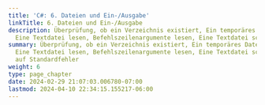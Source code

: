 ```yaml
---
title: 'C#: 6. Dateien und Ein-/Ausgabe'
linkTitle: 6. Dateien und Ein-/Ausgabe
description: Überprüfung, ob ein Verzeichnis existiert, Ein temporäres Datei erstellen,
  Eine Textdatei lesen, Befehlszeilenargumente lesen, Eine Textdatei schreiben,…
summary: Überprüfung, ob ein Verzeichnis existiert, Ein temporäres Datei erstellen,
  Eine Textdatei lesen, Befehlszeilenargumente lesen, Eine Textdatei schreiben, Schreiben
  auf Standardfehler
weight: 6
type: page_chapter
date: 2024-02-29 21:07:03.006780-07:00
lastmod: 2024-04-10 22:34:15.155217-06:00
---
```

